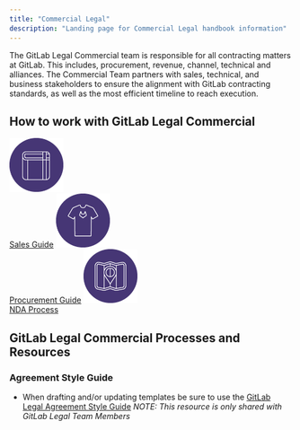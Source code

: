 ```yaml
---
title: "Commercial Legal"
description: "Landing page for Commercial Legal handbook information"
---
```


The GitLab Legal Commercial team is responsible for all contracting matters at GitLab. This includes, procurement, revenue, channel, technical and alliances. The Commercial Team partners with sales, technical, and business stakeholders to ensure the alignment with GitLab contracting standards, as well as the most efficient timeline to reach execution.

## How to work with GitLab Legal Commercial

<a href="/handbook/legal/customer-negotiations"  class="btn btn-secondary btn-lrg my-4 px-5">
<img src="blog.png" alt="GitLab Marketing - Demand Generation - Icon" class="my-4" height="96" width="96"><br>
Sales Guide</a>
<a href="/handbook/legal/procurement-guide-collaborating-with-gitlab-legal" class="btn btn-secondary btn-lrg  mx-1 my-4 px-5">
<img src="swag_shop.png" alt="GitLab Marketing - Design - Icon"  class="my-4" height="96" width="96"><br>
Procurement Guide</a>
<a href="/handbook/legal/nda" class="btn btn-secondary btn-lrg my-4 px-5">
<img src="location.png" alt="GitLab Marketing - Developer Relations - Icon"  class="my-4" height="96" width="96"><br>
NDA Process</a>

## GitLab Legal Commercial Processes and Resources

### Agreement Style Guide

- When drafting and/or updating templates be sure to use the [GitLab Legal Agreement Style Guide](https://docs.google.com/document/d/1Gl3QYLL-A4SiAIfPZ8SI6bKnE1UpUek4MHDSOt1YIrM/edit#) *NOTE: This resource is only shared with GitLab Legal Team Members*
